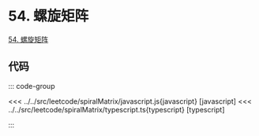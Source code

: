 # 54. 螺旋矩阵

[54. 螺旋矩阵](https://leetcode.cn/problems/spiral-matrix/description/)

## 代码

::: code-group

<<< ../../src/leetcode/spiralMatrix/javascript.js{javascript} [javascript]
<<< ../../src/leetcode/spiralMatrix/typescript.ts{typescript} [typescript]

:::
